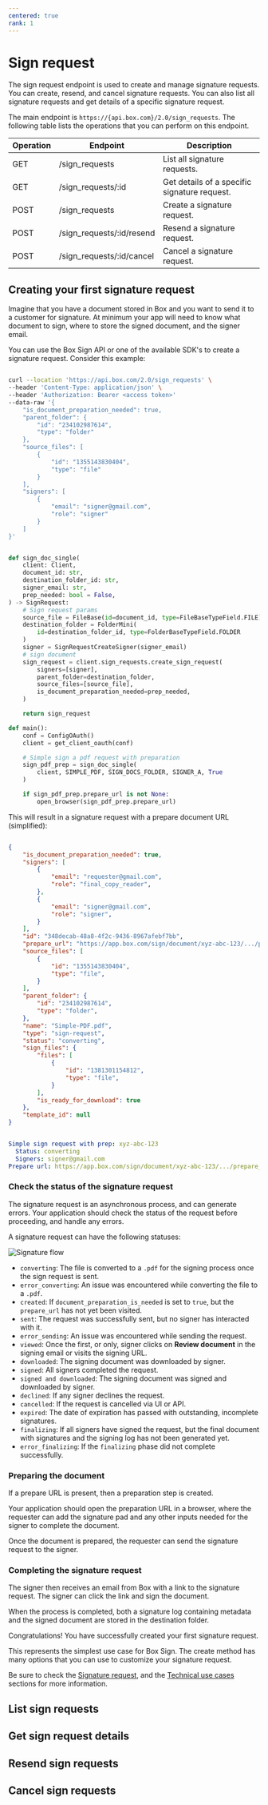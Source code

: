 ```yaml
---
centered: true
rank: 1
---
```


# Sign request

The sign request endpoint is used to create and manage signature requests. 
You can create, resend, and cancel signature requests. 
You can also list all signature requests and get details 
of a specific signature request.

The main endpoint is `https://{api.box.com}/2.0/sign_requests`.
The following table lists the operations that you can perform on this endpoint.

| Operation | Endpoint | Description |
| --- | --- | --- |
| GET | /sign_requests | List all signature requests. |
| GET | /sign_requests/:id | Get details of a specific signature request. |
| POST | /sign_requests | Create a signature request. |
| POST | /sign_requests/:id/resend | Resend a signature request. |
| POST | /sign_requests/:id/cancel | Cancel a signature request. |

## Creating your first signature request

Imagine that you have a document stored in Box and you want to send it to a 
customer for signature. At minimum your app will need to know what document to 
sign, where to store the signed document, and the signer email.

You can use the Box Sign API or one of the available SDK's to create a 
signature request. Consider this example:

<Tabs>
<Tab title='cUrl'>

```bash

curl --location 'https://api.box.com/2.0/sign_requests' \
--header 'Content-Type: application/json' \
--header 'Authorization: Bearer <access token>'
--data-raw '{
    "is_document_preparation_needed": true,
    "parent_folder": {
        "id": "234102987614",
        "type": "folder"
    },
    "source_files": [
        {
            "id": "1355143830404",
            "type": "file"
        }
    ],
    "signers": [
        {
            "email": "signer@gmail.com",
            "role": "signer"
        }
    ]
}'

```

</Tab>
<Tab title='Python Gen SDK'>

```python

def sign_doc_single(
    client: Client,
    document_id: str,
    destination_folder_id: str,
    signer_email: str,
    prep_needed: bool = False,
) -> SignRequest:
    # Sign request params
    source_file = FileBase(id=document_id, type=FileBaseTypeField.FILE)
    destination_folder = FolderMini(
        id=destination_folder_id, type=FolderBaseTypeField.FOLDER
    )
    signer = SignRequestCreateSigner(signer_email)
    # sign document
    sign_request = client.sign_requests.create_sign_request(
        signers=[signer],
        parent_folder=destination_folder,
        source_files=[source_file],
        is_document_preparation_needed=prep_needed,
    )

    return sign_request

def main():
    conf = ConfigOAuth()
    client = get_client_oauth(conf)

    # Simple sign a pdf request with preparation
    sign_pdf_prep = sign_doc_single(
        client, SIMPLE_PDF, SIGN_DOCS_FOLDER, SIGNER_A, True
    )

    if sign_pdf_prep.prepare_url is not None:
        open_browser(sign_pdf_prep.prepare_url)

```

  </Tab>
</Tabs>

This will result in a signature request with a prepare document URL 
(simplified):

<Tabs>
<Tab title='cUrl'>
    
```json

{
    "is_document_preparation_needed": true,
    "signers": [
        {
            "email": "requester@gmail.com",
            "role": "final_copy_reader",
        },
        {
            "email": "signer@gmail.com",
            "role": "signer",
        }
    ],
    "id": "348decab-48a8-4f2c-9436-8967afebf7bb",
    "prepare_url": "https://app.box.com/sign/document/xyz-abc-123/.../prepare_doc/",
    "source_files": [
        {
            "id": "1355143830404",
            "type": "file",
        }
    ],
    "parent_folder": {
        "id": "234102987614",
        "type": "folder",
    },
    "name": "Simple-PDF.pdf",
    "type": "sign-request",
    "status": "converting",
    "sign_files": {
        "files": [
            {
                "id": "1381301154812",
                "type": "file",
            }
        ],
        "is_ready_for_download": true
    },
    "template_id": null
}

```
    
</Tab>
<Tab title='Python Gen SDK'>

```YAML

Simple sign request with prep: xyz-abc-123
  Status: converting
  Signers: signer@gmail.com
Prepare url: https://app.box.com/sign/document/xyz-abc-123/.../prepare_doc/

```

</Tab>
</Tabs>

### Check the status of the signature request

The signature request is an asynchronous process, and can generate errors. 
Your application should check the status of the request before proceeding, and 
handle any errors. 

A signature request can have the following statuses:

![Signature flow](images/basic-sign-flow.png)

- `converting`: The file is converted to a `.pdf` for the signing process once
  the sign request is sent.
- `error_converting`: An issue was encountered while converting the file to a
  `.pdf`.
- `created`: If `document_preparation_is_needed` is set to `true`, but the
  `prepare_url` has not yet been visited.
- `sent`: The request was successfully sent, but no signer has interacted with
 it.
- `error_sending`: An issue was encountered while sending the request.
- `viewed`: Once the first, or only, signer clicks on **Review document** in
  the signing email or visits the signing URL.
- `downloaded`: The signing document was downloaded by signer.
- `signed`: All signers completed the request.
- `signed and downloaded`: The signing document was signed and downloaded by
 signer.
- `declined`: If any signer declines the request.
- `cancelled`: If the request is cancelled via UI or API.
- `expired`: The date of expiration has passed with outstanding, incomplete
  signatures.
- `finalizing`: If all signers have signed the request,
   but the final document with signatures and the signing
   log has not been generated yet.
- `error_finalizing`: If the `finalizing` phase did not complete successfully.

### Preparing the document

If a prepare URL is present, then a preparation step is created.

Your application should open the preparation URL in a browser, where the 
requester can add the signature pad and any other inputs needed for the signer 
to complete the document.

Once the document is prepared, the requester can send the signature request to 
the signer.

### Completing the signature request

The signer then receives an email from Box with a link to the signature 
request. The signer can click the link and sign the document.

When the process is completed, both a signature log containing metadata and 
the signed document are stored in the destination folder.

Congratulations! You have successfully created your first signature request.

<Message type='notice'>
This represents the simplest use case for Box Sign. The create method has many 
options that you can use to customize your signature request.

Be sure to check the [Signature request][signature-request], and the 
[Technical use cases][technical-use-cases] sections for more 
information.
</Message>

## List sign requests

## Get sign request details

## Resend sign requests

## Cancel sign requests

[signature-request]:page://sign/signature-request
[technical-use-cases]:page://sign/technical-use-cases